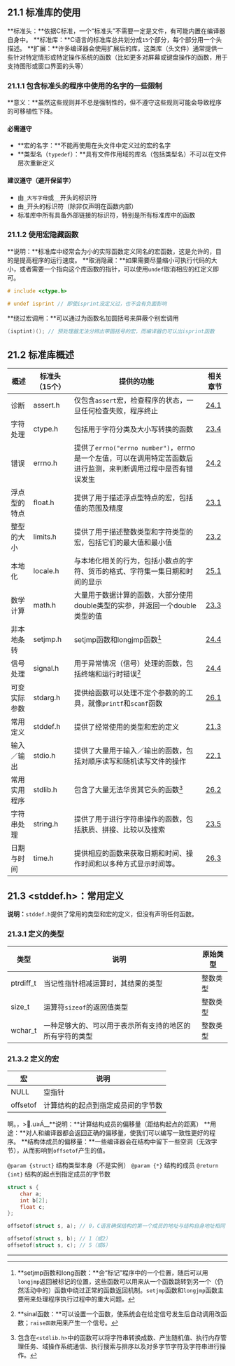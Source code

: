 ## 21.1	标准库的使用
**标准头：**依据C标准，一个“标准头”不需要一定是文件，有可能内置在编译器自身中。
**标准库：**C语言的标准库总共划分成`15`个部分，每个部分用一个头描述。
**扩展：**许多编译器会使用扩展后的库，这类库（头文件）通常提供一些针对特定情形或特定操作系统的函数（比如更多对屏幕或键盘操作的函数，用于支持图形或窗口界面的头等）

### 21.1.1	包含标准头的程序中使用的名字的一些限制
**意义：**虽然这些规则并不总是强制性的，但不遵守这些规则可能会导致程序的可移植性下降。


#### 必需遵守

+ **宏的名字：**不能再使用在头文件中定义过的宏的名字
+ **类型名（`typedef`）：**具有文件作用域的库名（包括类型名）不可以在文件层次重新定义

#### 建议遵守（避开保留字）

+ 由`_大写字母`或`__`开头的标识符
+ 由`_`开头的标识符（除非仅声明在函数内部）
+ 标准库中所有具备外部链接的标识符，特别是所有标准库中的函数

### 21.1.2	使用宏隐藏函数
**说明：**标准库中经常会为小的实际函数定义同名的宏函数，这是允许的，目的是提高程序的运行速度。
**取消隐藏：**如果需要尽量缩小可执行代码的大小，或者需要一个指向这个库函数的指针，可以使用`undef`取消相应的红定义即可。

```c
# include <ctype.h>

# undef isprint // 即使isprint没定义过，也不会有负面影响
```
**绕过宏调用：**可以通过为函数名加圆括号来屏蔽个别宏调用

```c
(isptint)(); // 预处理器无法分辨出带圆括号的宏，而编译器仍可认出isprint函数
```

## 21.2	标准库概述

|概述|标准头（15个）|提供的功能|相关章节|
|---|---|---|---|
|诊断|assert.h|仅包含`assert`宏，检查程序的状态，一旦任何检查失败，程序终止|[24.1]()|
|字符处理|ctype.h|包括用于字符分类及大小写转换的函数|[23.4]()|
|错误|errno.h|提供了`errno("errno number")`，errno是一个左值，可以在调用特定苦函数后进行监测，来判断调用过程中是否有错误发生|[24.2]()|
|浮点型的特点|float.h|提供了用于描述浮点型特点的宏，包括值的范围及精度|[23.1]()|
|整型的大小|limits.h|提供了用于描述整数类型和字符类型的宏，包括它们的最大值和最小值|[23.2]()|
|本地化|locale.h|与本地化相关的行为，包括小数点的字符、货币的格式、字符集一集日期和时间的显示|[25.1]()|
|数学计算|math.h|大量用于数据计算的函数，大部分使用double类型的实参，并返回一个double类型的值|[23.3]()|
|非本地条转|setjmp.h|setjmp函数和longjmp函数[^21-2-7]|[24.4]()|
|信号处理|signal.h|用于异常情况（信号）处理的函数，包括终端和运行时错误[^21-2-8-signal]|[24.4]()|
|可变实际参数|stdarg.h|提供给函数可以处理不定个参数的的工具，就像`printf`和`scanf`函数|[26.1]()|
|常用定义|stddef.h|提供了经常使用的类型和宏的定义|[21.3]()|
|输入／输出|stdio.h|提供了大量用于输入／输出的函数，包括对顺序读写和随机读写文件的操作|[22.1]()||
|常用实用程序|stdlib.h|包含了大量无法华贵其它头的函数[^stdlib]|[26.2]()|
|字符串处理|string.h|提供了用于进行字符串操作的函数，包括肤质、拼接、比较以及搜索|[23.5]()|
|日期与时间|time.h|提供相应的函数来获取日期和时间、操作时间和以多种方式显示时间等。|[26.3]()|

## 21.3	<stddef.h>：常用定义
**说明：**`stddef.h`提供了常用的类型和宏的定义，但没有声明任何函数。

### 21.3.1	定义的类型

|类型|说明|原始类型|
|---|---|---|
|ptrdiff_t|当记性指针相减运算时，其结果的类型|整数类型|
|size_t|运算符`sizeof`的返回值类型|整数类型|
|wchar_t|一种足够大的、可以用于表示所有支持的地区的所有字符的类型|整数类型|

### 21.3.2	定义的宏

|宏|说明|
|---|---|
|NULL|空指针|
|offsetof|计算结构的起点到指定成员间的字节数|

啊。，&gt;.u≥Á__**说明：**计算结构成员的偏移量（距结构起点的距离）
**用途：**对人和编译器都会返回正确的偏移量，使我们可以编写一致性更好的程序。
**结构体成员的偏移量：**一些编译器会在结构中留下一些空洞（无效字节），从而影响到`offsetof`产生的值。

`@param {struct}` 结构类型本身（不是实例）
`@param {*}` 结构的成员
`@return {int}` 结构的起点到指定成员的字节数

```c
struct s {
	char a;
	int b[2];
	float c;
};
```

```c
offsetof(struct s, a); // 0，C语言确保结构的第一个成员的地址与结构自身地址相同

offsetof(struct s, b); // 1（或2）
offsetof(struct s, c); // 5（或6）
```

------------------------
[^21-2-7]: **setjmp函数和long函数：**会“标记”程序中的一个位置，随后可以用`longjmp`返回被标记的位置，这些函数可以用来从一个函数跳转到另一个（仍然活动中的）函数中绕过正常的函数返回机制。`setjmp`函数和`longjmp`函数主要用来处理程序执行过程中的重大问题。

[^21-2-8-signal]: **sinal函数：**可以设置一个函数，使系统会在给定信号发生后自动调用改函数；`raise函数`用来产生一个信号。

[^stdlib]:  包含在`<stdlib.h>`中的函数可以将字符串转换成数、产生随机值、执行内存管理任务、域操作系统通信、执行搜索与排序以及对多字节字符及字符串进行操作。
